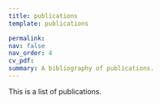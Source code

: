 ```yaml
---
title: publications 
template: publications

permalink:
nav: false
nav_order: 4
cv_pdf: 
summary: A bibliography of publications. 
---
```

This is a list of publications.
